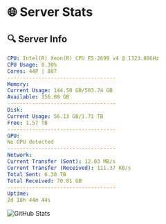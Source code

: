 # 🌐 Server Stats
## 🔍 Server Info
```yaml
CPU: Intel(R) Xeon(R) CPU E5-2699 v4 @ 1323.88GHz
CPU Usage: 0.30%
Cores: 44P | 88T
-----------------------------------
Memory:
Current Usage: 144.50 GB/503.74 GB
Available: 356.08 GB
-----------------------------------
Disk:
Current Usage: 56.13 GB/1.71 TB
Free: 1.57 TB
-----------------------------------
GPU:
No GPU detected
-----------------------------------
Network:
Current Transfer (Sent): 12.03 MB/s
Current Transfer (Received): 111.37 KB/s
Total Sent: 6.30 TB
Total Received: 70.81 GB
-----------------------------------
Uptime:
2d 18h 44m 44s
```
![GitHub Stats](https://img.shields.io/badge/Updated-2025-03-10_16:07:33-blue)